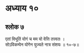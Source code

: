 # अध्याय १०

## श्लोक ७

एतां विभूतिं योगं च मम यो वेत्ति तत्त्वतः ।<br>सोऽविकम्पेन योगेन युज्यते नात्र संशयः ॥ १०-७॥<br><br>

